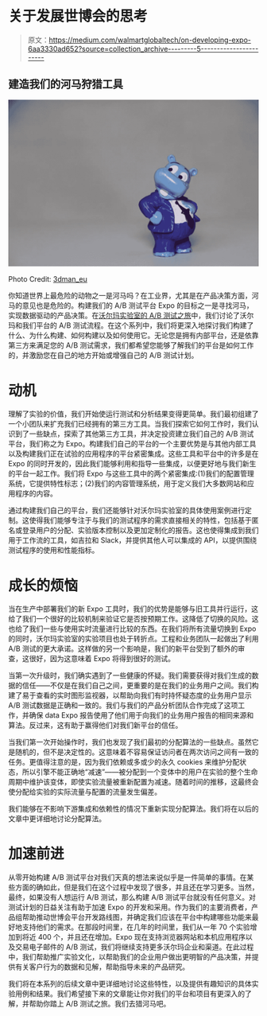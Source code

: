 # 关于发展世博会的思考

> 原文：<https://medium.com/walmartglobaltech/on-developing-expo-6aa3330ad652?source=collection_archive---------5----------------------->

## 建造我们的河马狩猎工具

![](img/69f0001b4ad951c60f5c66f906561436.png)

Photo Credit: [3dman_eu](https://pixabay.com/en/boss-suit-tie-business-manager-2017655/)

你知道世界上最危险的动物之一是河马吗？在工业界，尤其是在产品决策方面，河马的意见也是危险的。构建我们的 A/B 测试平台 Expo 的目标之一是寻找河马，实现数据驱动的产品决策。在[沃尔玛实验室的 A/B 测试之旅](/walmartlabs/the-journey-of-a-b-testing-at-walmartlabs-3b9bba8e558f)中，我们讨论了沃尔玛和我们平台的 A/B 测试流程。在这个系列中，我们将更深入地探讨我们构建了什么、为什么构建、如何构建以及如何使用它。无论您是拥有内部平台，还是依靠第三方来满足您的 A/B 测试需求，我们都希望您能够了解我们的平台是如何工作的，并激励您在自己的地方开始或增强自己的 A/B 测试计划。

# 动机

理解了实验的价值，我们开始使运行测试和分析结果变得更简单。我们最初组建了一个小团队来扩充我们已经拥有的第三方工具。当我们探索它如何工作时，我们认识到了一些缺点，探索了其他第三方工具，并决定投资建立我们自己的 A/B 测试平台，我们称之为 Expo。构建我们自己的平台的一个主要优势是与其他内部工具以及构建我们正在试验的应用程序的平台紧密集成。这些工具和平台中的许多是在 Expo 的同时开发的，因此我们能够利用和指导一些集成，以便更好地与我们新生的平台一起工作。我们将 Expo 与这些工具中的两个紧密集成:(1)我们的配置管理系统，它提供特性标志；(2)我们的内容管理系统，用于定义我们大多数网站和应用程序的内容。

通过构建我们自己的平台，我们还能够针对沃尔玛实验室的具体使用案例进行定制。这使得我们能够专注于与我们的测试程序的需求直接相关的特性，包括基于匿名或登录用户的分配、实验版本控制以及更加定制化的报告。这也使得集成到我们用于工作流的工具，如吉拉和 Slack，并提供其他人可以集成的 API，以提供围绕测试程序的使用和性能指标。

# 成长的烦恼

当在生产中部署我们的新 Expo 工具时，我们的优势是能够与旧工具并行运行，这给了我们一个很好的比较机制来验证它是否按预期工作。这降低了切换的风险。这也给了我们一些与使用实时流量进行比较的东西。在我们将所有流量切换到 Expo 的同时，沃尔玛实验室的实验项目也处于转折点。工程和业务团队一起做出了利用 A/B 测试的更大承诺。这样做的另一个影响是，我们的新平台受到了额外的审查，这很好，因为这意味着 Expo 将得到很好的测试。

当第一次升级时，我们确实遇到了一些健康的怀疑。我们需要获得对我们生成的数据的信任——不仅是在我们自己之间，更重要的是在我们的业务用户之间。我们构建了易于查看的实时图形监视器，以帮助向我们有时持怀疑态度的业务用户显示 A/B 测试数据是正确和一致的。我们与我们的产品分析团队合作完成了这项工作，并确保 data Expo 报告使用了他们用于向我们的业务用户报告的相同来源和算法。反过来，这有助于赢得他们对我们新平台的信任。

当我们第一次开始操作时，我们也发现了我们最初的分配算法的一些缺点。虽然它是随机的，但不是决定性的。这意味着不容易保证访问者在两次访问之间有一致的任务。更值得注意的是，因为我们依赖或多或少的永久 cookies 来维护分配状态，所以引擎不能正确地“减速”——被分配到一个变体中的用户在实验的整个生命周期中维护该变体，即使实验流量被重新配置为减速。随着时间的推移，这最终会使分配给实验的实际流量与配置的流量发生偏差。

我们能够在不影响下游集成和依赖性的情况下重新实现分配算法。我们将在以后的文章中更详细地讨论分配算法。

# 加速前进

从零开始构建 A/B 测试平台对我们天真的想法来说似乎是一件简单的事情。在某些方面的确如此，但是我们在这个过程中发现了很多，并且还在学习更多。当然，最终，如果没有人想运行 A/B 测试，那么构建 A/B 测试平台就没有任何意义。对测试计划的日益关注有助于加速 Expo 的开发和采用。作为我们的主要消费者，产品组帮助推动世博会平台开发路线图，并确定我们应该在平台中构建哪些功能来最好地支持他们的需求。在那段时间里，在几年的时间里，我们从一年 70 个实验增加到将近 400 个，并且还在增加。Expo 现在支持浏览器网站和本机应用程序以及交易电子邮件的 A/B 测试，我们将继续支持更多沃尔玛企业和渠道。在此过程中，我们帮助推广实验文化，以帮助我们的企业用户做出更明智的产品决策，并提供有关客户行为的数据和见解，帮助指导未来的产品研究。

我们将在本系列的后续文章中更详细地讨论这些特性，以及提供有趣知识的具体实验用例和结果。我们希望接下来的文章能让你对我们的平台和项目有更深入的了解，并帮助你踏上 A/B 测试之旅。我们去猎河马吧。